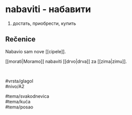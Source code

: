 # nabaviti - набавити

1. достать, приобрести, купить  

## Rečenice

Nabavio sam nove [[cipele]].  

[[morati|Moramo]] nabaviti [[drvo|drva]] za [[zima|zimu]].  

<br>

#vrsta/glagol  
#nivo/A2  

#tema/svakodnevica  
#tema/kuća  
#tema/posao  
